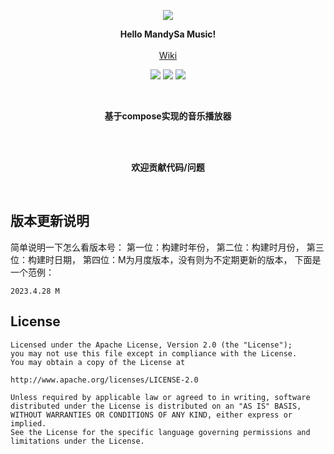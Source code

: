 <p align="center"><img src="https://gitee.com/ZXHHYJ/mandysa_music/raw/master/app/src/main/res/mipmap-xxxhdpi/ic_launcher_round.png"/></p>

<p align="center">
    <strong>Hello MandySa Music!</strong>
    <br>
    <br>
    <a href="https://gitee.com/ZXHHYJ/mandysa_music/wikis">Wiki</a>
</p>

<p align="center">
<img src="https://img.shields.io/badge/language-kotlin-orange.svg"/>
<img src="https://img.shields.io/badge/license-Apache-blue"/>
<a href="https://gitee.com/ZXHHYJ/star_music/commits/master"><img src="https://img.shields.io/badge/updates-%E6%9B%B4%E6%96%B0%E6%97%A5%E5%BF%97-brightgreen"/></a>
</p>

<br>
<p align="center"><strong>基于compose实现的音乐播放器</strong></p>
<br>

<br>
<p align="center"><strong>欢迎贡献代码/问题</strong></p>
<br>

## 版本更新说明

简单说明一下怎么看版本号：
第一位：构建时年份，
第二位：构建时月份，
第三位：构建时日期，
第四位：M为月度版本，没有则为不定期更新的版本，
下面是一个范例：

```
2023.4.28 M
```

[//]: # (## 手机界面截图)

[//]: # ()

[//]: # (|![]&#40;https://gitee.com/ZXHHYJ/mandysa_music/raw/master/screen/手机-主页.png&#41;|![]&#40;https://gitee.com/ZXHHYJ/mandysa_music/raw/master/screen/手机-播放页.png&#41;|)

[//]: # (|--|--|)

[//]: # (|![]&#40;https://gitee.com/ZXHHYJ/mandysa_music/raw/master/screen/手机-歌词.png&#41;)

[//]: # ()

[//]: # (## 平板界面截图)

[//]: # ()

[//]: # (![]&#40;https://gitee.com/ZXHHYJ/mandysa_music/raw/master/screen/平板-主页.png&#41;![]&#40;https://gitee.com/ZXHHYJ/mandysa_music/raw/master/screen/平板-播放页和歌词.png&#41;)

## License

```
Licensed under the Apache License, Version 2.0 (the "License");
you may not use this file except in compliance with the License.
You may obtain a copy of the License at

http://www.apache.org/licenses/LICENSE-2.0

Unless required by applicable law or agreed to in writing, software
distributed under the License is distributed on an "AS IS" BASIS,
WITHOUT WARRANTIES OR CONDITIONS OF ANY KIND, either express or implied.
See the License for the specific language governing permissions and
limitations under the License.
```
